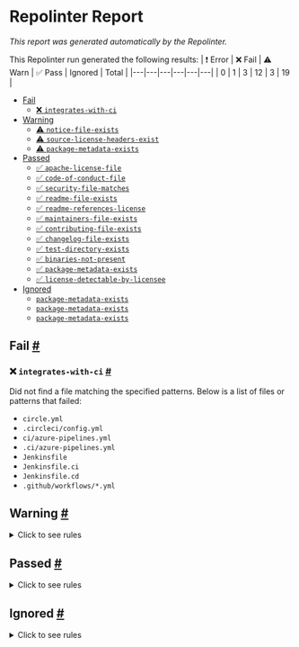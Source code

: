 # Repolinter Report

*This report was generated automatically by the Repolinter.*

This Repolinter run generated the following results:
| ❗  Error | ❌  Fail | ⚠️  Warn | ✅  Pass | Ignored | Total |
|---|---|---|---|---|---|
| 0 | 1 | 3 | 12 | 3 | 19 |

- [Fail](#user-content-fail)
  - [❌ `integrates-with-ci`](#user-content--integrates-with-ci)
- [Warning](#user-content-warning)
  - [⚠️ `notice-file-exists`](#user-content--notice-file-exists)
  - [⚠️ `source-license-headers-exist`](#user-content--source-license-headers-exist)
  - [⚠️ `package-metadata-exists`](#user-content--package-metadata-exists)
- [Passed](#user-content-passed)
  - [✅ `apache-license-file`](#user-content--apache-license-file)
  - [✅ `code-of-conduct-file`](#user-content--code-of-conduct-file)
  - [✅ `security-file-matches`](#user-content--security-file-matches)
  - [✅ `readme-file-exists`](#user-content--readme-file-exists)
  - [✅ `readme-references-license`](#user-content--readme-references-license)
  - [✅ `maintainers-file-exists`](#user-content--maintainers-file-exists)
  - [✅ `contributing-file-exists`](#user-content--contributing-file-exists)
  - [✅ `changelog-file-exists`](#user-content--changelog-file-exists)
  - [✅ `test-directory-exists`](#user-content--test-directory-exists)
  - [✅ `binaries-not-present`](#user-content--binaries-not-present)
  - [✅ `package-metadata-exists`](#user-content--package-metadata-exists)
  - [✅ `license-detectable-by-licensee`](#user-content--license-detectable-by-licensee)
- [Ignored](#user-content-ignored)
  - [`package-metadata-exists`](#user-content-package-metadata-exists)
  - [`package-metadata-exists`](#user-content-package-metadata-exists)
  - [`package-metadata-exists`](#user-content-package-metadata-exists)

## Fail <a href="#user-content-fail" id="fail">#</a>

### ❌ `integrates-with-ci` <a href="#user-content--integrates-with-ci" id="-integrates-with-ci">#</a>

Did not find a file matching the specified patterns. Below is a list of files or patterns that failed:

- `circle.yml`
- `.circleci/config.yml`
- `ci/azure-pipelines.yml`
- `.ci/azure-pipelines.yml`
- `Jenkinsfile`
- `Jenkinsfile.ci`
- `Jenkinsfile.cd`
- `.github/workflows/*.yml`


## Warning <a href="#user-content-warning" id="warning">#</a>

<details>
<summary>Click to see rules</summary>

### ⚠️ `notice-file-exists` <a href="#user-content--notice-file-exists" id="-notice-file-exists">#</a>

Did not find a file matching the specified patterns. (`NOTICE*`).

### ⚠️ `source-license-headers-exist` <a href="#user-content--source-license-headers-exist" id="-source-license-headers-exist">#</a>

Below is a list of files or patterns that failed:

- `packages/caliper-cli/caliper.js`: The first 7 lines do not contain the pattern(s): Copyright.
- `packages/caliper-cli/index.js`: The first 7 lines do not contain the pattern(s): Copyright.
- `packages/caliper-core/index.js`: The first 7 lines do not contain the pattern(s): Copyright.
- `packages/caliper-ethereum/index.js`: The first 7 lines do not contain the pattern(s): Copyright.
- `packages/caliper-fabric/index.js`: The first 7 lines do not contain the pattern(s): Copyright.
- `packages/caliper-fisco-bcos/index.js`: The first 7 lines do not contain the pattern(s): Copyright.
- `packages/caliper-gui-server/app.js`: The first 7 lines do not contain the pattern(s): Copyright.
- `packages/caliper-publish/publish.js`: The first 7 lines do not contain the pattern(s): Copyright.
- `packages/caliper-cli/lib/bindCommand.js`: The first 7 lines do not contain the pattern(s): Copyright.
- `packages/caliper-cli/lib/launchCommand.js`: The first 7 lines do not contain the pattern(s): Copyright.
- `packages/caliper-cli/lib/unbindCommand.js`: The first 7 lines do not contain the pattern(s): Copyright.
- `packages/caliper-ethereum/lib/connectorFactory.js`: The first 7 lines do not contain the pattern(s): Copyright.
- `packages/caliper-ethereum/lib/ethereum-connector.js`: The first 7 lines do not contain the pattern(s): Copyright.
- `packages/caliper-fabric/lib/FabricConnectorContext.js`: The first 7 lines do not contain the pattern(s): Copyright.
- `packages/caliper-fabric/lib/FabricConnectorFactory.js`: The first 7 lines do not contain the pattern(s): Copyright.
- `packages/caliper-fabric/lib/configValidator.js`: The first 7 lines do not contain the pattern(s): Copyright.
- `packages/caliper-fabric/lib/fabricNetwork.js`: The first 7 lines do not contain the pattern(s): Copyright.
- `packages/caliper-fabric/test/FabricConnectorFactory.js`: The first 7 lines do not contain the pattern(s): Copyright.
- `packages/caliper-fabric/test/configValidator.js`: The first 7 lines do not contain the pattern(s): Copyright.
- `packages/caliper-fabric/test/fabricNetwork.js`: The first 7 lines do not contain the pattern(s): Copyright.
- `packages/caliper-fisco-bcos/lib/channelPromise.js`: The first 7 lines do not contain the pattern(s): Copyright.
- `packages/caliper-fisco-bcos/lib/common.js`: The first 7 lines do not contain the pattern(s): Copyright.
- `packages/caliper-fisco-bcos/lib/connectorFactory.js`: The first 7 lines do not contain the pattern(s): Copyright.
- `packages/caliper-fisco-bcos/lib/fiscoBcos-connector.js`: The first 7 lines do not contain the pattern(s): Copyright.
- `packages/caliper-fisco-bcos/lib/fiscoBcosApi.js`: The first 7 lines do not contain the pattern(s): Copyright.
- `packages/caliper-fisco-bcos/lib/generateRawTransactions.js`: The first 7 lines do not contain the pattern(s): Copyright.
- `packages/caliper-fisco-bcos/lib/installSmartContract.js`: The first 7 lines do not contain the pattern(s): Copyright.
- `packages/caliper-fisco-bcos/lib/invokeSmartContract.js`: The first 7 lines do not contain the pattern(s): Copyright.
- `packages/caliper-fisco-bcos/lib/sendRawTransactions.js`: The first 7 lines do not contain the pattern(s): Copyright.
- `packages/caliper-gui-dashboard/src/index.js`: The first 7 lines do not contain the pattern(s): Copyright.
- `packages/caliper-gui-dashboard/src/routes.js`: The first 7 lines do not contain the pattern(s): Copyright.
- `packages/caliper-gui-server/src/gui-caliper-flow.js`: The first 7 lines do not contain the pattern(s): Copyright.
- `packages/caliper-gui-server/test/random-gen-test.js`: The first 7 lines do not contain the pattern(s): Copyright.
- `packages/caliper-publish/lib/dockerCommand.js`: The first 7 lines do not contain the pattern(s): Copyright.
- `packages/caliper-publish/lib/npmCommand.js`: The first 7 lines do not contain the pattern(s): Copyright.
- `packages/caliper-publish/lib/verdaccio.js`: The first 7 lines do not contain the pattern(s): Copyright.
- `packages/caliper-publish/lib/version.js`: The first 7 lines do not contain the pattern(s): Copyright.
- `packages/caliper-tests-integration/besu_tests/open.js`: The first 7 lines do not contain the pattern(s): Copyright.
- `packages/caliper-tests-integration/besu_tests/query.js`: The first 7 lines do not contain the pattern(s): Copyright.
- `packages/caliper-tests-integration/besu_tests/store.js`: The first 7 lines do not contain the pattern(s): Copyright.
- `packages/caliper-tests-integration/besu_tests/transfer.js`: The first 7 lines do not contain the pattern(s): Copyright.
- `packages/caliper-tests-integration/ethereum_tests/open.js`: The first 7 lines do not contain the pattern(s): Copyright.
- `packages/caliper-tests-integration/ethereum_tests/query.js`: The first 7 lines do not contain the pattern(s): Copyright.
- `packages/caliper-tests-integration/ethereum_tests/transfer.js`: The first 7 lines do not contain the pattern(s): Copyright.
- `packages/caliper-tests-integration/fabric_docker_distributed_tests/init.js`: The first 7 lines do not contain the pattern(s): Copyright.
- `packages/caliper-tests-integration/fabric_docker_distributed_tests/query.js`: The first 7 lines do not contain the pattern(s): Copyright.
- `packages/caliper-tests-integration/fabric_docker_local_tests/init.js`: The first 7 lines do not contain the pattern(s): Copyright.
- `packages/caliper-tests-integration/fabric_docker_local_tests/query.js`: The first 7 lines do not contain the pattern(s): Copyright.
- `packages/caliper-tests-integration/fabric_tests/init.js`: The first 7 lines do not contain the pattern(s): Copyright.
- `packages/caliper-tests-integration/fabric_tests/initByChannel.js`: The first 7 lines do not contain the pattern(s): Copyright.
- `packages/caliper-tests-integration/fabric_tests/query.js`: The first 7 lines do not contain the pattern(s): Copyright.
- `packages/caliper-tests-integration/fabric_tests/queryByChannel.js`: The first 7 lines do not contain the pattern(s): Copyright.
- `packages/caliper-tests-integration/fisco-bcos_tests/get.js`: The first 7 lines do not contain the pattern(s): Copyright.
- `packages/caliper-tests-integration/fisco-bcos_tests/set.js`: The first 7 lines do not contain the pattern(s): Copyright.
- `packages/caliper-cli/lib/launch/launchManagerCommand.js`: The first 7 lines do not contain the pattern(s): Copyright.
- `packages/caliper-cli/lib/launch/launchWorkerCommand.js`: The first 7 lines do not contain the pattern(s): Copyright.
- `packages/caliper-cli/lib/lib/bindCommon.js`: The first 7 lines do not contain the pattern(s): Copyright.
- `packages/caliper-core/lib/manager/caliper-engine.js`: The first 7 lines do not contain the pattern(s): Copyright.
- `packages/caliper-core/lib/worker/caliper-worker.js`: The first 7 lines do not contain the pattern(s): Copyright.
- `packages/caliper-core/lib/worker/worker-message-handler.js`: The first 7 lines do not contain the pattern(s): Copyright.
- `packages/caliper-fabric/lib/connector-configuration/ConnectionProfileDefinition.js`: The first 7 lines do not contain the pattern(s): Copyright.
- `packages/caliper-fabric/lib/connector-configuration/ConnectorConfiguration.js`: The first 7 lines do not contain the pattern(s): Copyright.
- `packages/caliper-fabric/lib/connector-configuration/ConnectorConfigurationFactory.js`: The first 7 lines do not contain the pattern(s): Copyright.
- `packages/caliper-fabric/lib/identity-management/ExportedIdentity.js`: The first 7 lines do not contain the pattern(s): Copyright.
- `packages/caliper-fabric/lib/identity-management/IWalletFacade.js`: The first 7 lines do not contain the pattern(s): Copyright.
- `packages/caliper-fabric/lib/identity-management/IWalletFacadeFactory.js`: The first 7 lines do not contain the pattern(s): Copyright.
- `packages/caliper-fabric/lib/identity-management/IdentityManager.js`: The first 7 lines do not contain the pattern(s): Copyright.
- `packages/caliper-fabric/lib/identity-management/IdentityManagerFactory.js`: The first 7 lines do not contain the pattern(s): Copyright.
- `packages/caliper-fabric/test/connector-configuration/ConnectionProfileDefinition.js`: The first 7 lines do not contain the pattern(s): Copyright.
- `packages/caliper-fabric/test/connector-configuration/ConnectorConfiguration.js`: The first 7 lines do not contain the pattern(s): Copyright.
- `packages/caliper-fabric/test/connector-configuration/ConnectorConfigurationFactory.js`: The first 7 lines do not contain the pattern(s): Copyright.
- `packages/caliper-fabric/test/identity-management/IdentityManager.js`: The first 7 lines do not contain the pattern(s): Copyright.
- `packages/caliper-fabric/test/utils/GenerateConfiguration.js`: The first 7 lines do not contain the pattern(s): Copyright.
- `packages/caliper-fabric/test/utils/GenerateWallet.js`: The first 7 lines do not contain the pattern(s): Copyright.
- `packages/caliper-fisco-bcos/lib/web3lib/config.js`: The first 7 lines do not contain the pattern(s): Copyright.
- `packages/caliper-fisco-bcos/lib/web3lib/transactionObject.js`: The first 7 lines do not contain the pattern(s): Copyright.
- `packages/caliper-fisco-bcos/lib/web3lib/utils.js`: The first 7 lines do not contain the pattern(s): Copyright.
- `packages/caliper-fisco-bcos/lib/web3lib/web3sync.js`: The first 7 lines do not contain the pattern(s): Copyright.
- `packages/caliper-gui-dashboard/src/utilities/GuiUtils.js`: The first 7 lines do not contain the pattern(s): Copyright.
- `packages/caliper-gui-server/src/api/api1.js`: The first 7 lines do not contain the pattern(s): Copyright.
- `packages/caliper-gui-server/src/api/api2.js`: The first 7 lines do not contain the pattern(s): Copyright.
- `packages/caliper-gui-server/test/temp/app-test.js`: The first 7 lines do not contain the pattern(s): Copyright.
- `packages/caliper-gui-server/test/temp/httpVerbs.js`: The first 7 lines do not contain the pattern(s): Copyright.
- `packages/caliper-publish/lib/impl/docker.js`: The first 7 lines do not contain the pattern(s): Copyright.
- `packages/caliper-publish/lib/impl/npm.js`: The first 7 lines do not contain the pattern(s): Copyright.
- `packages/caliper-publish/lib/utils/cmdutils.js`: The first 7 lines do not contain the pattern(s): Copyright.
- `packages/caliper-publish/lib/verdaccio/startCommand.js`: The first 7 lines do not contain the pattern(s): Copyright.
- `packages/caliper-publish/lib/verdaccio/stopCommand.js`: The first 7 lines do not contain the pattern(s): Copyright.
- `packages/caliper-publish/lib/version/checkCommand.js`: The first 7 lines do not contain the pattern(s): Copyright.
- `packages/caliper-publish/lib/version/fixCommand.js`: The first 7 lines do not contain the pattern(s): Copyright.
- `packages/generator-caliper/generators/app/index.js`: The first 7 lines do not contain the pattern(s): Copyright.
- `packages/generator-caliper/generators/benchmark/index.js`: The first 7 lines do not contain the pattern(s): Copyright.
- `packages/generator-caliper/test/benchmark/config.js`: The first 7 lines do not contain the pattern(s): Copyright.
- `packages/generator-caliper/test/benchmark/workload.js`: The first 7 lines do not contain the pattern(s): Copyright.
- `packages/caliper-cli/lib/launch/lib/launchManager.js`: The first 7 lines do not contain the pattern(s): Copyright.
- `packages/caliper-cli/lib/launch/lib/launchWorker.js`: The first 7 lines do not contain the pattern(s): Copyright.
- `packages/caliper-core/lib/common/config/Config.js`: The first 7 lines do not contain the pattern(s): Copyright.
- `packages/caliper-core/lib/common/config/config-util.js`: The first 7 lines do not contain the pattern(s): Copyright.
- `packages/caliper-core/lib/common/core/connector-base.js`: The first 7 lines do not contain the pattern(s): Copyright.
- `packages/caliper-core/lib/common/core/connector-interface.js`: The first 7 lines do not contain the pattern(s): Copyright.
- `packages/caliper-core/lib/common/core/transaction-statistics-collector.js`: The first 7 lines do not contain the pattern(s): Copyright.
- `packages/caliper-core/lib/common/core/transaction-status.js`: The first 7 lines do not contain the pattern(s): Copyright.
- `packages/caliper-core/lib/common/messages/assignIdMessage.js`: The first 7 lines do not contain the pattern(s): Copyright.
- `packages/caliper-core/lib/common/messages/assignedMessage.js`: The first 7 lines do not contain the pattern(s): Copyright.
- `packages/caliper-core/lib/common/messages/connectedMessage.js`: The first 7 lines do not contain the pattern(s): Copyright.
- `packages/caliper-core/lib/common/messages/exitMessage.js`: The first 7 lines do not contain the pattern(s): Copyright.
- `packages/caliper-core/lib/common/messages/initializeMessage.js`: The first 7 lines do not contain the pattern(s): Copyright.
- `packages/caliper-core/lib/common/messages/message.js`: The first 7 lines do not contain the pattern(s): Copyright.
- `packages/caliper-core/lib/common/messages/parse.js`: The first 7 lines do not contain the pattern(s): Copyright.
- `packages/caliper-core/lib/common/messages/prepareMessage.js`: The first 7 lines do not contain the pattern(s): Copyright.
- `packages/caliper-core/lib/common/messages/preparedMessage.js`: The first 7 lines do not contain the pattern(s): Copyright.
- `packages/caliper-core/lib/common/messages/readyMessage.js`: The first 7 lines do not contain the pattern(s): Copyright.
- `packages/caliper-core/lib/common/messages/registerMessage.js`: The first 7 lines do not contain the pattern(s): Copyright.
- `packages/caliper-core/lib/common/messages/testMessage.js`: The first 7 lines do not contain the pattern(s): Copyright.
- `packages/caliper-core/lib/common/messages/testResultMessage.js`: The first 7 lines do not contain the pattern(s): Copyright.
- `packages/caliper-core/lib/common/messages/txResetMessage.js`: The first 7 lines do not contain the pattern(s): Copyright.
- `packages/caliper-core/lib/common/messages/txUpdateMessage.js`: The first 7 lines do not contain the pattern(s): Copyright.
- `packages/caliper-core/lib/common/messengers/messenger-interface.js`: The first 7 lines do not contain the pattern(s): Copyright.
- `packages/caliper-core/lib/common/prometheus/prometheus-query-client.js`: The first 7 lines do not contain the pattern(s): Copyright.
- `packages/caliper-core/lib/common/prometheus/prometheus-query-helper.js`: The first 7 lines do not contain the pattern(s): Copyright.
- `packages/caliper-core/lib/common/utils/benchmark-validator.js`: The first 7 lines do not contain the pattern(s): Copyright.
- `packages/caliper-core/lib/common/utils/caliper-utils.js`: The first 7 lines do not contain the pattern(s): Copyright.
- `packages/caliper-core/lib/common/utils/constants.js`: The first 7 lines do not contain the pattern(s): Copyright.
- `packages/caliper-core/lib/common/utils/log-formats.js`: The first 7 lines do not contain the pattern(s): Copyright.
- `packages/caliper-core/lib/common/utils/logging-util.js`: The first 7 lines do not contain the pattern(s): Copyright.
- `packages/caliper-core/lib/common/utils/version.js`: The first 7 lines do not contain the pattern(s): Copyright.
- `packages/caliper-core/lib/manager/charts/chart-builder.js`: The first 7 lines do not contain the pattern(s): Copyright.
- `packages/caliper-core/lib/manager/monitors/monitor-docker.js`: The first 7 lines do not contain the pattern(s): Copyright.
- `packages/caliper-core/lib/manager/monitors/monitor-interface.js`: The first 7 lines do not contain the pattern(s): Copyright.
- `packages/caliper-core/lib/manager/monitors/monitor-process.js`: The first 7 lines do not contain the pattern(s): Copyright.
- `packages/caliper-core/lib/manager/monitors/monitor-prometheus.js`: The first 7 lines do not contain the pattern(s): Copyright.
- `packages/caliper-core/lib/manager/monitors/monitor-utilities.js`: The first 7 lines do not contain the pattern(s): Copyright.
- `packages/caliper-core/lib/manager/orchestrators/monitor-orchestrator.js`: The first 7 lines do not contain the pattern(s): Copyright.
- `packages/caliper-core/lib/manager/orchestrators/round-orchestrator.js`: The first 7 lines do not contain the pattern(s): Copyright.
- `packages/caliper-core/lib/manager/orchestrators/worker-orchestrator.js`: The first 7 lines do not contain the pattern(s): Copyright.
- `packages/caliper-core/lib/manager/report/report-builder.js`: The first 7 lines do not contain the pattern(s): Copyright.
- `packages/caliper-core/lib/manager/report/report.js`: The first 7 lines do not contain the pattern(s): Copyright.
- `packages/caliper-core/lib/manager/test-observers/default-observer.js`: The first 7 lines do not contain the pattern(s): Copyright.
- `packages/caliper-core/lib/manager/test-observers/null-observer.js`: The first 7 lines do not contain the pattern(s): Copyright.
- `packages/caliper-core/lib/manager/test-observers/observer-interface.js`: The first 7 lines do not contain the pattern(s): Copyright.
- `packages/caliper-core/lib/manager/test-observers/test-observer.js`: The first 7 lines do not contain the pattern(s): Copyright.
- `packages/caliper-core/lib/worker/rate-control/compositeRate.js`: The first 7 lines do not contain the pattern(s): Copyright.
- `packages/caliper-core/lib/worker/rate-control/fixedFeedbackRate.js`: The first 7 lines do not contain the pattern(s): Copyright.
- `packages/caliper-core/lib/worker/rate-control/fixedLoad.js`: The first 7 lines do not contain the pattern(s): Copyright.
- `packages/caliper-core/lib/worker/rate-control/fixedRate.js`: The first 7 lines do not contain the pattern(s): Copyright.
- `packages/caliper-core/lib/worker/rate-control/linearRate.js`: The first 7 lines do not contain the pattern(s): Copyright.
- `packages/caliper-core/lib/worker/rate-control/maxRate.js`: The first 7 lines do not contain the pattern(s): Copyright.
- `packages/caliper-core/lib/worker/rate-control/noRate.js`: The first 7 lines do not contain the pattern(s): Copyright.
- `packages/caliper-core/lib/worker/rate-control/rateControl.js`: The first 7 lines do not contain the pattern(s): Copyright.
- `packages/caliper-core/lib/worker/rate-control/rateInterface.js`: The first 7 lines do not contain the pattern(s): Copyright.
- `packages/caliper-core/lib/worker/rate-control/recordRate.js`: The first 7 lines do not contain the pattern(s): Copyright.
- `packages/caliper-core/lib/worker/rate-control/replayRate.js`: The first 7 lines do not contain the pattern(s): Copyright.
- `packages/caliper-core/lib/worker/tx-observers/internal-tx-observer.js`: The first 7 lines do not contain the pattern(s): Copyright.
- `packages/caliper-core/lib/worker/tx-observers/logging-tx-observer.js`: The first 7 lines do not contain the pattern(s): Copyright.
- `packages/caliper-core/lib/worker/tx-observers/prometheus-push-tx-observer.js`: The first 7 lines do not contain the pattern(s): Copyright.
- `packages/caliper-core/lib/worker/tx-observers/prometheus-tx-observer.js`: The first 7 lines do not contain the pattern(s): Copyright.
- `packages/caliper-core/lib/worker/tx-observers/tx-observer-dispatch.js`: The first 7 lines do not contain the pattern(s): Copyright.
- `packages/caliper-core/lib/worker/tx-observers/tx-observer-interface.js`: The first 7 lines do not contain the pattern(s): Copyright.
- `packages/caliper-core/lib/worker/workload/workloadModuleBase.js`: The first 7 lines do not contain the pattern(s): Copyright.
- `packages/caliper-core/lib/worker/workload/workloadModuleInterface.js`: The first 7 lines do not contain the pattern(s): Copyright.
- `packages/caliper-core/test/common/core/transaction-statisitcs-collector.js`: The first 7 lines do not contain the pattern(s): Copyright.
- `packages/caliper-core/test/common/prometheus/prometheus-query-helper.js`: The first 7 lines do not contain the pattern(s): Copyright.
- `packages/caliper-core/test/common/utils/caliper-utils.js`: The first 7 lines do not contain the pattern(s): Copyright.
- `packages/caliper-core/test/manager/charts/chart-builder.js`: The first 7 lines do not contain the pattern(s): Copyright.
- `packages/caliper-core/test/manager/monitor/monitor-utilities.js`: The first 7 lines do not contain the pattern(s): Copyright.
- `packages/caliper-core/test/manager/monitors/monitor-prometheus.js`: The first 7 lines do not contain the pattern(s): Copyright.
- `packages/caliper-core/test/manager/orchestrators/worker-orchestrator.js`: The first 7 lines do not contain the pattern(s): Copyright.
- `packages/caliper-core/test/manager/report/report.js`: The first 7 lines do not contain the pattern(s): Copyright.
- `packages/caliper-core/test/worker/rate-control/fixedFeedbackRate.js`: The first 7 lines do not contain the pattern(s): Copyright.
- `packages/caliper-core/test/worker/rate-control/fixedLoad.js`: The first 7 lines do not contain the pattern(s): Copyright.
- `packages/caliper-core/test/worker/rate-control/fixedRate.js`: The first 7 lines do not contain the pattern(s): Copyright.
- `packages/caliper-core/test/worker/rate-control/linearRate.js`: The first 7 lines do not contain the pattern(s): Copyright.
- `packages/caliper-core/test/worker/rate-control/maxRate.js`: The first 7 lines do not contain the pattern(s): Copyright.
- `packages/caliper-core/test/worker/rate-control/noRate.js`: The first 7 lines do not contain the pattern(s): Copyright.
- `packages/caliper-core/test/worker/tx-observers/prometheus-push-tx-observer.js`: The first 7 lines do not contain the pattern(s): Copyright.
- `packages/caliper-core/test/worker/tx-observers/prometheus-tx-observer.js`: The first 7 lines do not contain the pattern(s): Copyright.
- `packages/caliper-fabric/lib/connector-versions/v1/ClientCreator.js`: The first 7 lines do not contain the pattern(s): Copyright.
- `packages/caliper-fabric/lib/connector-versions/v1/FabricChaincodeOperations.js`: The first 7 lines do not contain the pattern(s): Copyright.
- `packages/caliper-fabric/lib/connector-versions/v1/FabricChannelOperations.js`: The first 7 lines do not contain the pattern(s): Copyright.
- `packages/caliper-fabric/lib/connector-versions/v1/FabricGateway.js`: The first 7 lines do not contain the pattern(s): Copyright.
- `packages/caliper-fabric/lib/connector-versions/v1/FabricNonGateway.js`: The first 7 lines do not contain the pattern(s): Copyright.
- `packages/caliper-fabric/lib/connector-versions/v1/WalletFacade.js`: The first 7 lines do not contain the pattern(s): Copyright.
- `packages/caliper-fabric/lib/connector-versions/v1/WalletFacadeFactory.js`: The first 7 lines do not contain the pattern(s): Copyright.
- `packages/caliper-fabric/lib/connector-versions/v1/fabric-gateway.js`: The first 7 lines do not contain the pattern(s): Copyright.
- `packages/caliper-fabric/lib/connector-versions/v1/fabric.js`: The first 7 lines do not contain the pattern(s): Copyright.
- `packages/caliper-fabric/lib/connector-versions/v2/FabricGateway.js`: The first 7 lines do not contain the pattern(s): Copyright.
- `packages/caliper-fabric/lib/connector-versions/v2/WalletFacade.js`: The first 7 lines do not contain the pattern(s): Copyright.
- `packages/caliper-fabric/lib/connector-versions/v2/WalletFacadeFactory.js`: The first 7 lines do not contain the pattern(s): Copyright.
- `packages/caliper-fabric/lib/connector-versions/v2/fabric-gateway.js`: The first 7 lines do not contain the pattern(s): Copyright.
- `packages/caliper-fabric/lib/connector-versions/v2/registrarHelper.js`: The first 7 lines do not contain the pattern(s): Copyright.
- `packages/caliper-fabric/test/connector-versions/v1/ClientCreator.js`: The first 7 lines do not contain the pattern(s): Copyright.
- `packages/caliper-fabric/test/connector-versions/v1/ClientStubs.js`: The first 7 lines do not contain the pattern(s): Copyright.
- `packages/caliper-fabric/test/connector-versions/v1/FabricGateway-1.4.4.js`: The first 7 lines do not contain the pattern(s): Copyright.
- `packages/caliper-fabric/test/connector-versions/v1/FabricGateway.js`: The first 7 lines do not contain the pattern(s): Copyright.
- `packages/caliper-fabric/test/connector-versions/v1/FabricNonGateway.js`: The first 7 lines do not contain the pattern(s): Copyright.
- `packages/caliper-fabric/test/connector-versions/v1/V1GatewayStubs.js`: The first 7 lines do not contain the pattern(s): Copyright.
- `packages/caliper-fabric/test/connector-versions/v1/WalletFacade.js`: The first 7 lines do not contain the pattern(s): Copyright.
- `packages/caliper-fabric/test/connector-versions/v2/FabricGateway.js`: The first 7 lines do not contain the pattern(s): Copyright.
- `packages/caliper-fabric/test/connector-versions/v2/V2GatewayStubs.js`: The first 7 lines do not contain the pattern(s): Copyright.
- `packages/caliper-fabric/test/connector-versions/v2/WalletFacade.js`: The first 7 lines do not contain the pattern(s): Copyright.
- `packages/caliper-publish/lib/verdaccio/impl/start.js`: The first 7 lines do not contain the pattern(s): Copyright.
- `packages/caliper-publish/lib/verdaccio/impl/stop.js`: The first 7 lines do not contain the pattern(s): Copyright.
- `packages/caliper-publish/lib/version/impl/check.js`: The first 7 lines do not contain the pattern(s): Copyright.
- `packages/caliper-publish/lib/version/impl/fix.js`: The first 7 lines do not contain the pattern(s): Copyright.
- `packages/generator-caliper/generators/benchmark/templates/workload.js`: The first 7 lines do not contain the pattern(s): Copyright.
- `packages/caliper-core/lib/common/messengers/mqtt/factory.js`: The first 7 lines do not contain the pattern(s): Copyright.
- `packages/caliper-core/lib/common/messengers/mqtt/mqtt-messenger.js`: The first 7 lines do not contain the pattern(s): Copyright.
- `packages/caliper-core/lib/common/messengers/process/factory.js`: The first 7 lines do not contain the pattern(s): Copyright.
- `packages/caliper-core/lib/common/messengers/process/process-messenger.js`: The first 7 lines do not contain the pattern(s): Copyright.
- `packages/caliper-tests-integration/fabric_docker_distributed_tests/src/marbles/node/marbles.js`: The first 7 lines do not contain the pattern(s): Copyright.
- `packages/caliper-tests-integration/fabric_docker_local_tests/src/marbles/node/marbles.js`: The first 7 lines do not contain the pattern(s): Copyright.
- `packages/caliper-tests-integration/fabric_tests/phase3/src/marbles/node/marbles.js`: The first 7 lines do not contain the pattern(s): Copyright.
- `packages/caliper-tests-integration/generator_tests/fabric/src/marbles/node/marbles.js`: The first 7 lines do not contain the pattern(s): Copyright.
- `packages/caliper-tests-integration/fabric_docker_distributed_tests/src/marbles/go/marbles.go`: The first 7 lines do not contain the pattern(s): Copyright.
- `packages/caliper-tests-integration/fabric_docker_local_tests/src/marbles/go/marbles.go`: The first 7 lines do not contain the pattern(s): Copyright.
- `packages/caliper-tests-integration/fabric_tests/phase3/src/marbles/go/marbles.go`: The first 7 lines do not contain the pattern(s): Copyright.

### ⚠️ `package-metadata-exists` <a href="#user-content--package-metadata-exists" id="-package-metadata-exists">#</a>

Did not find a file matching the specified patterns. (`go.mod`).

</details>

## Passed <a href="#user-content-passed" id="passed">#</a>

<details>
<summary>Click to see rules</summary>

### ✅ `apache-license-file` <a href="#user-content--apache-license-file" id="-apache-license-file">#</a>

All files passed this test.

### ✅ `code-of-conduct-file` <a href="#user-content--code-of-conduct-file" id="-code-of-conduct-file">#</a>

Contains https://wiki.hyperledger.org/community/hyperledger-project-code-of-conduct (`CODE_OF_CONDUCT.md`).

### ✅ `security-file-matches` <a href="#user-content--security-file-matches" id="-security-file-matches">#</a>

Contains https://wiki.hyperledger.org/display/.*(SEC|HYP)/Defect[.+]Response (`SECURITY.md`).

### ✅ `readme-file-exists` <a href="#user-content--readme-file-exists" id="-readme-file-exists">#</a>

Found file (`README.md`).

### ✅ `readme-references-license` <a href="#user-content--readme-references-license" id="-readme-references-license">#</a>

Contains license (`README.md`).

### ✅ `maintainers-file-exists` <a href="#user-content--maintainers-file-exists" id="-maintainers-file-exists">#</a>

Found file (`MAINTAINERS.md`).

### ✅ `contributing-file-exists` <a href="#user-content--contributing-file-exists" id="-contributing-file-exists">#</a>

Found file (`CONTRIBUTING.md`).

### ✅ `changelog-file-exists` <a href="#user-content--changelog-file-exists" id="-changelog-file-exists">#</a>

Found file (`CHANGELOG.md`).

### ✅ `test-directory-exists` <a href="#user-content--test-directory-exists" id="-test-directory-exists">#</a>

Found file (`packages/caliper-core/test`).

### ✅ `binaries-not-present` <a href="#user-content--binaries-not-present" id="-binaries-not-present">#</a>

Excluded file type doesn't exist. (`**/*.exe,**/*.dll,!**/node_modules/**`).

### ✅ `package-metadata-exists` <a href="#user-content--package-metadata-exists" id="-package-metadata-exists">#</a>

Found file (`package.json`).

### ✅ `license-detectable-by-licensee` <a href="#user-content--license-detectable-by-licensee" id="-license-detectable-by-licensee">#</a>

Licensee identified the license for project: Apache-2.0.

</details>

## Ignored <a href="#user-content-ignored" id="ignored">#</a>

<details>
<summary>Click to see rules</summary>

### `package-metadata-exists` <a href="#user-content-package-metadata-exists" id="package-metadata-exists">#</a>

This rule was ignored for the following reason: ignored due to unsatisfied condition(s): "language=ruby"

### `package-metadata-exists` <a href="#user-content-package-metadata-exists" id="package-metadata-exists">#</a>

This rule was ignored for the following reason: ignored due to unsatisfied condition(s): "language=java"

### `package-metadata-exists` <a href="#user-content-package-metadata-exists" id="package-metadata-exists">#</a>

This rule was ignored for the following reason: ignored due to unsatisfied condition(s): "language=python"

</details>

